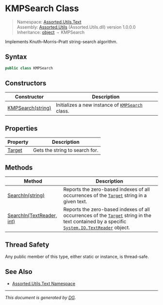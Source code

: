 ﻿# KMPSearch Class

> Namespace: [Assorted.Utils.Text](index.md#assortedutilstext-namespace)\
> Assembly: [Assorted.Utils](index.md) (Assorted.Utils.dll) version 1.0.0.0\
> Inheritance: [object](https://docs.microsoft.com/en-us/dotnet/api/system.object) `→` KMPSearch

Implements Knuth–Morris–Pratt string-search algorithm.

## Syntax

```csharp
public class KMPSearch
```

## Constructors

Constructor | Description
--- | ---
[KMPSearch(string)](Assorted.Utils.Text.KMPSearch.-ctor.md) | Initializes a new instance of [`KMPSearch`](Assorted.Utils.Text.KMPSearch.md) class.

## Properties

Property | Description
--- | ---
[Target](Assorted.Utils.Text.KMPSearch.Target.md) | Gets the string to search for.

## Methods

Method | Description
--- | ---
[SearchIn(string)](Assorted.Utils.Text.KMPSearch.SearchIn.md#searchinstring) | Reports the zero-based indexes of all occurrences of the [`Target`](Assorted.Utils.Text.KMPSearch.Target.md) string in a given text.
[SearchIn(TextReader, int)](Assorted.Utils.Text.KMPSearch.SearchIn.md#searchintextreader-int) | Reports the zero-based indexes of all occurrences of the [`Target`](Assorted.Utils.Text.KMPSearch.Target.md) string in the text contained by a specific [`System.IO.TextReader`](https://docs.microsoft.com/en-us/dotnet/api/system.io.textreader) object.

## Thread Safety

Any public member of this type, either static or instance, is thread\-safe.

## See Also

- [Assorted.Utils.Text Namespace](index.md#assortedutilstext-namespace)

---

_This document is generated by [DG](https://github.com/Khojasteh/dg)._
